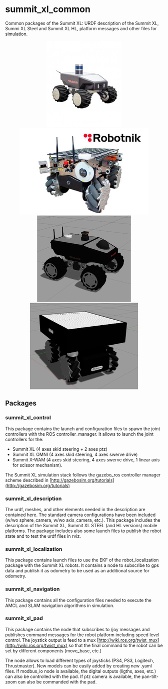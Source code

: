 # summit_xl_common

Common packages of the Summit XL: URDF description of the Summit XL, Summi XL Steel and Summit XL HL, platform messages and other files for simulation.

<p align="center">
  <img src="doc/summit_xl.jpeg" height="275" />
  <img src="doc/summit_xl_steel.jpeg" height="275" />
  <img src="doc/summit_xl_gazebo.png" height="275" />
  <img src="doc/summit_xl_steel_gazebo.png" height="275" />
</p>

## Packages

### summit_xl_control

This package contains the launch and configuration files to spawn the joint controllers with the ROS controller_manager. It allows to launch the joint controllers for the:
- Summit XL (4 axes skid steering + 2 axes ptz)
- Summit XL OMNI (4 axes skid steering, 4 axes swerve drive)
- Summit X-WAM (4 axes skid steering, 4 axes swerve drive, 1 linear axis for scissor mechanism).

The Summit XL simulation stack follows the gazebo_ros controller manager scheme described in
[http://gazebosim.org/tutorials](http://gazebosim.org/tutorials)

### summit_xl_description

The urdf, meshes, and other elements needed in the description are contained here. The standard camera configurations have been included (w/wo sphere_camera, w/wo axis_camera, etc.). This package includes the description of the Summit XL, Summit XL STEEL (and HL versions) mobile platforms.
The package includes also some launch files to publish the robot state and to test the urdf files in rviz.

### summit_xl_localization

This package contains launch files to use the EKF of the robot_localization package with the Summit XL robots. It contains a node to subscribe to gps data and publish it as odometry to be used as an additional source for odometry.

### summit_xl_navigation

This package contains all the configuration files needed to execute the AMCL and SLAM navigation algorithms in simulation.

### summit_xl_pad

This package contains the node that subscribes to /joy messages and publishes command messages for the robot platform including speed level control. The joystick output is feed to a mux [http://wiki.ros.org/twist_mux](http://wiki.ros.org/twist_mux) so that the final command to the robot can be set by different components (move_base, etc.)

The node allows to load different types of joysticks (PS4, PS3, Logitech, Thrustmaster). New models can be easily added by creating new .yaml files. If modbus_io node is available, the digital outputs (ligths, axes, etc.) can also be controlled with the pad. If ptz camera is available, the pan-tilt-zoom can also be commanded with the pad. 
